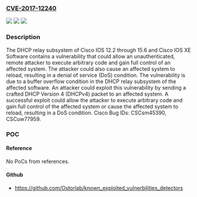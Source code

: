 ### [CVE-2017-12240](https://cve.mitre.org/cgi-bin/cvename.cgi?name=CVE-2017-12240)
![](https://img.shields.io/static/v1?label=Product&message=Cisco%20IOS%20and%20IOS%20XE&color=blue)
![](https://img.shields.io/static/v1?label=Version&message=n%2Fa&color=blue)
![](https://img.shields.io/static/v1?label=Vulnerability&message=CWE-20&color=brighgreen)

### Description

The DHCP relay subsystem of Cisco IOS 12.2 through 15.6 and Cisco IOS XE Software contains a vulnerability that could allow an unauthenticated, remote attacker to execute arbitrary code and gain full control of an affected system. The attacker could also cause an affected system to reload, resulting in a denial of service (DoS) condition. The vulnerability is due to a buffer overflow condition in the DHCP relay subsystem of the affected software. An attacker could exploit this vulnerability by sending a crafted DHCP Version 4 (DHCPv4) packet to an affected system. A successful exploit could allow the attacker to execute arbitrary code and gain full control of the affected system or cause the affected system to reload, resulting in a DoS condition. Cisco Bug IDs: CSCsm45390, CSCuw77959.

### POC

#### Reference
No PoCs from references.

#### Github
- https://github.com/Ostorlab/known_exploited_vulnerbilities_detectors

